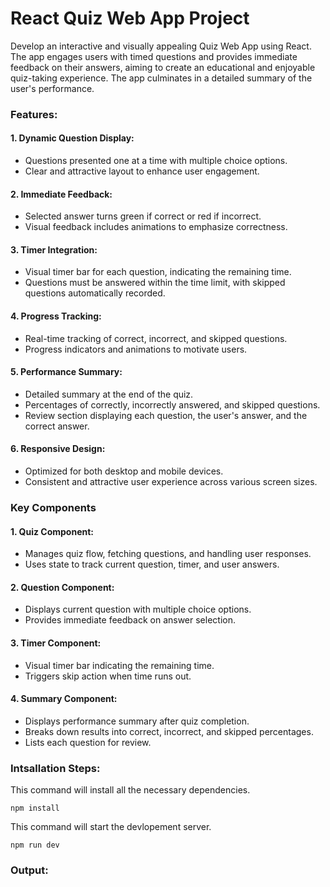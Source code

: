 # React Quiz Web App Project

Develop an interactive and visually appealing Quiz Web App using React. The app engages users with timed questions and provides immediate feedback on their answers, aiming to create an educational and enjoyable quiz-taking experience. The app culminates in a detailed summary of the user's performance.

### Features:

#### 1. Dynamic Question Display:

- Questions presented one at a time with multiple choice options.
- Clear and attractive layout to enhance user engagement.

#### 2. Immediate Feedback:

- Selected answer turns green if correct or red if incorrect.
- Visual feedback includes animations to emphasize correctness.

#### 3. Timer Integration:

- Visual timer bar for each question, indicating the remaining time.
- Questions must be answered within the time limit, with skipped questions automatically recorded.

#### 4. Progress Tracking:

- Real-time tracking of correct, incorrect, and skipped questions.
- Progress indicators and animations to motivate users.

#### 5. Performance Summary:

- Detailed summary at the end of the quiz.
- Percentages of correctly, incorrectly answered, and skipped questions.
- Review section displaying each question, the user's answer, and the correct answer.

#### 6. Responsive Design:

- Optimized for both desktop and mobile devices.
- Consistent and attractive user experience across various screen sizes.

### Key Components

#### 1. Quiz Component:

- Manages quiz flow, fetching questions, and handling user responses.
- Uses state to track current question, timer, and user answers.

#### 2. Question Component:

- Displays current question with multiple choice options.
- Provides immediate feedback on answer selection.

#### 3. Timer Component:

- Visual timer bar indicating the remaining time.
- Triggers skip action when time runs out.

#### 4. Summary Component:

- Displays performance summary after quiz completion.
- Breaks down results into correct, incorrect, and skipped percentages.
- Lists each question for review.

### Intsallation Steps:

This command will install all the necessary dependencies.

```
npm install
```

This command will start the devlopement server.

```
npm run dev
```

### Output:
